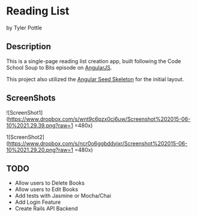 # Reading List

by Tyler Pottle

## Description

This is a single-page reading list creation app, built following the Code School
Soup to Bits episode on [AngularJS](https://www.codeschool.com/screencasts/soup-to-bits-shaping-up-with-angular-js).

This project also utilized the [Angular Seed Skeleton](https://github.com/angular/angular-seed) for the initial layout.

## ScreenShots

![ScreenShot1](https://www.dropbox.com/s/wnt9c6pzx0cj6uw/Screenshot%202015-06-10%2021.29.39.png?raw=1 =480x)

1[ScreenShot2](https://www.dropbox.com/s/ncr0o6ggbddyixr/Screenshot%202015-06-10%2021.29.20.png?raw=1 =480x)

## TODO

  + Allow users to Delete Books
  + Allow users to Edit Books
  + Add tests with Jasmine or Mocha/Chai
  + Add Login Feature
  + Create Rails API Backend
